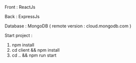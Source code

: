 Front : ReactJs

Back : ExpressJs

Database : MongoDB ( remote version : cloud.mongodb.com  )

Start project :
1) npm install
2) cd client && npm install
3) cd .. && npm run start
